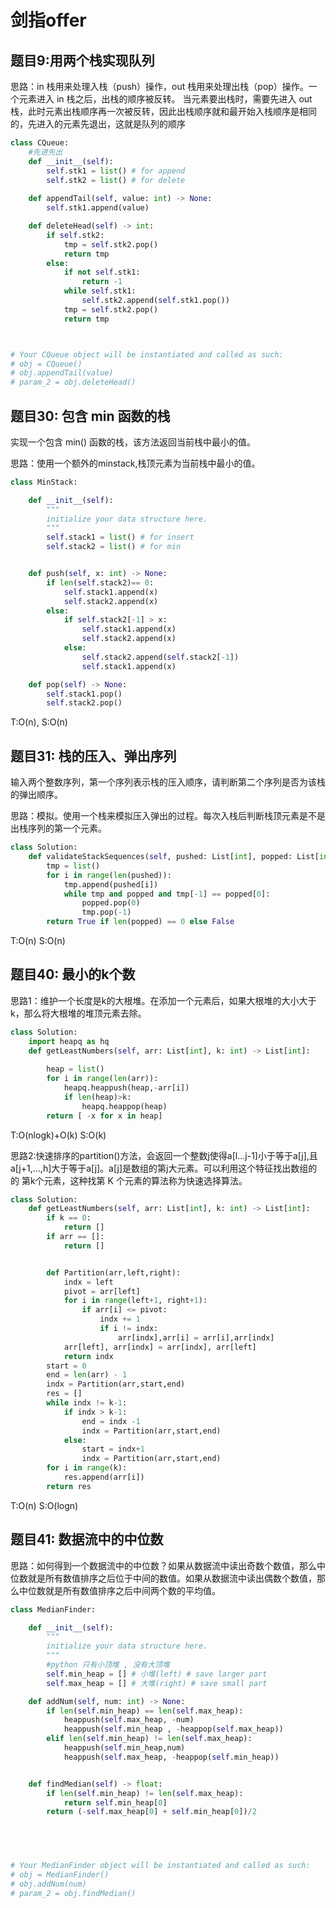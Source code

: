 # 剑指offer

## 题目9:用两个栈实现队列

思路：in 栈用来处理入栈（push）操作，out 栈用来处理出栈（pop）操作。一个元素进入 in 栈之后，出栈的顺序被反转。
当元素要出栈时，需要先进入 out 栈，此时元素出栈顺序再一次被反转，因此出栈顺序就和最开始入栈顺序是相同的，先进入的元素先退出，这就是队列的顺序

```python
class CQueue:
    #先进先出
    def __init__(self):
        self.stk1 = list() # for append
        self.stk2 = list() # for delete
 
    def appendTail(self, value: int) -> None:
        self.stk1.append(value)

    def deleteHead(self) -> int:
        if self.stk2:
            tmp = self.stk2.pop()
            return tmp
        else:
            if not self.stk1:
                return -1
            while self.stk1:
                self.stk2.append(self.stk1.pop())
            tmp = self.stk2.pop()
            return tmp



# Your CQueue object will be instantiated and called as such:
# obj = CQueue()
# obj.appendTail(value)
# param_2 = obj.deleteHead()
```


## 题目30: 包含 min 函数的栈

实现一个包含 min() 函数的栈，该方法返回当前栈中最小的值。

思路：使用一个额外的minstack,栈顶元素为当前栈中最小的值。
```python
class MinStack:

    def __init__(self):
        """
        initialize your data structure here.
        """
        self.stack1 = list() # for insert
        self.stack2 = list() # for min


    def push(self, x: int) -> None:
        if len(self.stack2)== 0:
            self.stack1.append(x)
            self.stack2.append(x)
        else:
            if self.stack2[-1] > x:
                self.stack1.append(x)
                self.stack2.append(x)
            else:
                self.stack2.append(self.stack2[-1])
                self.stack1.append(x)

    def pop(self) -> None:
        self.stack1.pop()
        self.stack2.pop()
```
 
 
T:O(n), S:O(n)


## 题目31:  栈的压入、弹出序列

输入两个整数序列，第一个序列表示栈的压入顺序，请判断第二个序列是否为该栈的弹出顺序。

思路：模拟。使用一个栈来模拟压入弹出的过程。每次入栈后判断栈顶元素是不是出栈序列的第一个元素。

```python
class Solution:
    def validateStackSequences(self, pushed: List[int], popped: List[int]) -> bool:
        tmp = list()
        for i in range(len(pushed)):
            tmp.append(pushed[i])
            while tmp and popped and tmp[-1] == popped[0]:
                popped.pop(0)
                tmp.pop(-1)
        return True if len(popped) == 0 else False
```
T:O(n) S:O(n)



## 题目40: 最小的k个数

思路1：维护一个长度是k的大根堆。在添加一个元素后，如果大根堆的大小大于k，那么将大根堆的堆顶元素去除。


```python
class Solution:
    import heapq as hq
    def getLeastNumbers(self, arr: List[int], k: int) -> List[int]:
        
        heap = list()
        for i in range(len(arr)):
            heapq.heappush(heap,-arr[i])
            if len(heap)>k:
                heapq.heappop(heap)
        return [ -x for x in heap]
```
T:O(nlogk)+O(k)
S:O(k)



思路2:快速排序的partition()方法，会返回一个整数j使得a[l...j-1]小于等于a[j],且a[j+1,...,h]大于等于a[j]。a[j]是数组的第j大元素。可以利用这个特征找出数组的的
第k个元素，这种找第 K 个元素的算法称为快速选择算法。

```python
class Solution:
    def getLeastNumbers(self, arr: List[int], k: int) -> List[int]:
        if k == 0:
            return []
        if arr == []:
            return []


        def Partition(arr,left,right):
            indx = left 
            pivot = arr[left]
            for i in range(left+1, right+1):
                if arr[i] <= pivot:
                    indx += 1
                    if i != indx:
                        arr[indx],arr[i] = arr[i],arr[indx]
            arr[left], arr[indx] = arr[indx], arr[left]
            return indx
        start = 0
        end = len(arr) - 1
        indx = Partition(arr,start,end)
        res = []
        while indx != k-1:
            if indx > k-1:
                end = indx -1
                indx = Partition(arr,start,end)
            else:
                start = indx+1
                indx = Partition(arr,start,end)
        for i in range(k):
            res.append(arr[i])
        return res
```

T:O(n)
S:O(logn)


## 题目41: 数据流中的中位数

思路：如何得到一个数据流中的中位数？如果从数据流中读出奇数个数值，那么中位数就是所有数值排序之后位于中间的数值。如果从数据流中读出偶数个数值，那么中位数就是所有数值排序之后中间两个数的平均值。

 

```python
class MedianFinder:

    def __init__(self):
        """
        initialize your data structure here.
        """
        #python 只有小顶堆 , 没有大顶堆
        self.min_heap = [] # 小堆(left) # save larger part
        self.max_heap = [] # 大堆(right) # save small part

    def addNum(self, num: int) -> None:
        if len(self.min_heap) == len(self.max_heap):
            heappush(self.max_heap, -num)
            heappush(self.min_heap , -heappop(self.max_heap))
        elif len(self.min_heap) != len(self.max_heap):
            heappush(self.min_heap,num)
            heappush(self.max_heap, -heappop(self.min_heap))


    def findMedian(self) -> float:
        if len(self.min_heap) != len(self.max_heap):
            return self.min_heap[0]
        return (-self.max_heap[0] + self.min_heap[0])/2
        




# Your MedianFinder object will be instantiated and called as such:
# obj = MedianFinder()
# obj.addNum(num)
# param_2 = obj.findMedian()
```

